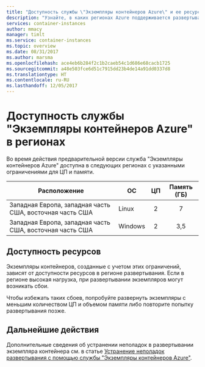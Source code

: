 ```yaml
---
title: "Доступность службы \"Экземпляры контейнеров Azure\" и ее ресурсов в регионах"
description: "Узнайте, в каких регионах Azure поддерживается развертывание экземпляров контейнеров, а также каковы ограничения ЦП и памяти для этих экземпляров."
services: container-instances
author: mmacy
manager: timlt
ms.service: container-instances
ms.topic: overview
ms.date: 08/31/2017
ms.author: marsma
ms.openlocfilehash: ace4eb6b284f2c1b2caeb54c1d686e68cacb1725
ms.sourcegitcommit: a48e503fce6d51c7915dd23b4de14a91dd0337d8
ms.translationtype: HT
ms.contentlocale: ru-RU
ms.lasthandoff: 12/05/2017
---
```

# <a name="region-availability-for-azure-container-instances"></a>Доступность службы "Экземпляры контейнеров Azure" в регионах

Во время действия предварительной версии служба "Экземпляры контейнеров Azure" доступна в следующих регионах с указанными ограничениями для ЦП и памяти.

| Расположение | ОС | ЦП | Память (ГБ) |
| -------- | -- | :---: | :-----------: |
| Западная Европа, западная часть США, восточная часть США | Linux | 2 | 7 |
| Западная Европа, западная часть США, восточная часть США | Windows | 2 | 3,5 |

## <a name="resource-availability"></a>Доступность ресурсов

Экземпляры контейнеров, созданные с учетом этих ограничений, зависят от доступности ресурсов в регионе развертывания. Если в регионе высокая нагрузка, при развертывании экземпляров могут возникать сбои.

Чтобы избежать таких сбоев, попробуйте развернуть экземпляры с меньшим количеством ЦП и объемом памяти либо повторите попытку развертывания позже.

## <a name="next-steps"></a>Дальнейшие действия

Дополнительные сведения об устранении неполадок в развертывании экземпляра контейнера см. в статье [Устранение неполадок развертывания с помощью службы "Экземпляры контейнеров Azure"](container-instances-troubleshooting.md).